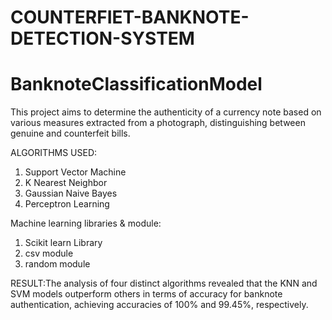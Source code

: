 # COUNTERFIET-BANKNOTE-DETECTION-SYSTEM
# BanknoteClassificationModel
This project aims to determine the authenticity of a currency note based on various measures extracted from a photograph, distinguishing between genuine and counterfeit bills.

ALGORITHMS USED:
1. Support Vector Machine
2. K Nearest Neighbor
3. Gaussian Naive Bayes
4. Perceptron Learning

Machine learning libraries & module:
1. Scikit learn Library
2. csv module
3. random module

RESULT:The analysis of four distinct algorithms revealed that the KNN and SVM models outperform others in terms of accuracy for banknote authentication, achieving accuracies of 100% and 99.45%, respectively.
